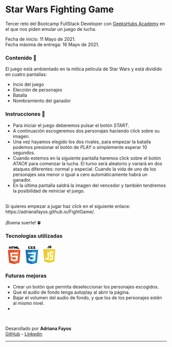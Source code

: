 #  Star Wars Fighting Game 

Tercer reto del Bootcamp FullStack Developer con <a href="https://geekshubsacademy.com/">GeeksHubs Academy</a> en el que nos piden emular un juego de lucha.

Fecha de inicio: 11 Mayo de 2021. <br>Fecha máxima de entrega: 16 Mayo de 2021.

### Contenido 💬

El juego está ambientado en la mítica película de Star Wars y está dividido en cuatro pantallas: 
- Incio del juego
- Elección de personajes
- Batalla
- Nombramiento del ganador


### Instrucciones 🔧

- Para iniciar el juego deberemos pulsar el botón *START*. 
- A continuación escogeremos dos personajes haciendo click sobre su imagen.
- Una vez hayamos elegido los dos rivales, para empezar la batalla podemos presionar el botón de *PLAY* o simplemente esperar 10 segundos.
- Cuando estemos en la siguiente pantalla haremos click sobre el botón *ATACK* para comenzar la lucha. El turno será aleatorio y variará en dos ataques diferentes: normal y especial. Cuando la vida de uno de los personajes sea menor o igual a cero automáticamente habrá un ganador.
- En la última pantalla saldrá la imagen del vencedor y también tendremos la posibilidad de reiniciar el juego.
<br>
Si quieres empezar a jugar haz click en el siguiente enlace: <br>https://adrianafayos.github.io/FightGame/.
<br><br>
¡Buena suerte! 🍀

### Tecnologías utilizadas 
<img src="img/tecn/html5.png" width="55"><img src="img/tecn/css3.png" width="55"><img src="img/tecn/javascript.png" width="53">

### Futuras mejoras
- Crear un botón que permita deseleccionar los personajes escogidos.
- Que el audio de fondo tenga autoplay al abrir la página.
- Bajar el volumen del audio de fondo, y que los de los personajes estén al mismo nivel.
- 

<br>

Desarollado por **Adriana Fayos** <br>
[GitHub](https://github.com/AdrianaFayos) - [Linkedin](https://linkedin.com/in/adrianafayos)

---